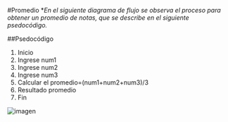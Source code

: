 #Promedio
**En el siguiente diagrama de flujo se observa el proceso para obtener un promedio de notas, que se describe en el siguiente psedocódigo.*

##Psedocódigo
1. Inicio
2. Ingrese num1
3. Ingrese num2
4. Ingrese num3
5. Calcular el promedio=(num1+num2+num3)/3
6. Resultado promedio
7. Fin

![imagen](http://i63.tinypic.com/n66em1.jpg)
